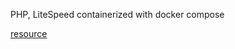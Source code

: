 PHP, LiteSpeed containerized with docker compose





[resource](https://github.com/sheltie-fusafusa/litespeed-laravel-docker)
